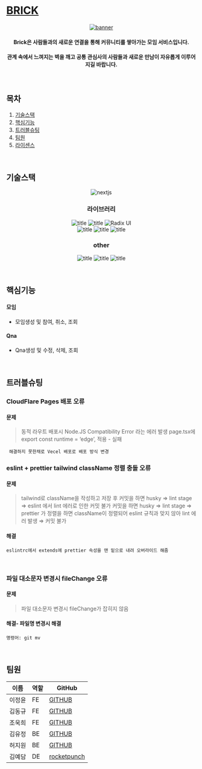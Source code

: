 #  [BRICK](https://brick-production.vercel.app/)

<div align="center">
  
[![banner](https://github.com/user-attachments/assets/eed5449e-a86c-42fa-b27d-06fe136a13ad)](https://brick-production.vercel.app/)



#### Brick은 사람들과의 새로운 연결을 통해 커뮤니티를 쌓아가는 모임 서비스입니다.  
#### 관계 속에서 느껴지는 벽을 깨고 공통 관심사의 사람들과 새로운 만남이 자유롭게 이루어지길 바랍니다.

</div>

</br>

## 목차

1. [기술스택](##기술스택)
2. [핵심기능](##핵심기능)
3. [트러블슈팅](##트러블슈팅)
4. [팀원](##팀원)
5. [라이센스](##라이센스)

</br>

## 기술스택

<div align="center">
  
![nextjs](https://github.com/user-attachments/assets/87aa0fe4-d153-4a16-a69d-5c200bd8675c)   



### 라이브러리



![title](https://img.shields.io/badge/react-%2320232a.svg?style=for-the-badge&logo=react&logoColor=%2361DAFB)
![title](https://img.shields.io/badge/tailwindcss-%2338B2AC.svg?style=for-the-badge&logo=tailwind-css&logoColor=white)
![Radix UI](https://img.shields.io/badge/radix%20ui-161618.svg?style=for-the-badge&logo=radix-ui&logoColor=white)  
![title](https://img.shields.io/badge/React%20Hook%20Form-%23EC5990.svg?style=for-the-badge&logo=reacthookform&logoColor=white) ![title](https://img.shields.io/badge/ESLint-4B3263?style=for-the-badge&logo=eslint&logoColor=white)
![title](https://img.shields.io/badge/Airbnb-%23ff5a5f.svg?style=for-the-badge&logo=Airbnb&logoColor=white)   

### other
![title](https://img.shields.io/badge/figma-%23F24E1E.svg?style=for-the-badge&logo=figma&logoColor=white) ![title](https://img.shields.io/badge/Notion-%23000000.svg?style=for-the-badge&logo=notion&logoColor=white) ![title](https://img.shields.io/badge/jira-%230A0FFF.svg?style=for-the-badge&logo=jira&logoColor=white)   
   
</div>


</br>

## 핵심기능
#### 모임
- 모임생성 및 참여, 취소, 조회
   
#### Qna
- Qna생성 및 수정, 삭제, 조회


</br>

## 트러블슈팅

 ### CloudFlare Pages 배포 오류
     
   #### 문제
     
>동적 라우트 배포시 Node.JS Compatibility Error 라는 에러 발생
page.tsx에 export const runtime = ‘edge’, 적용 - 실패
     
     해결하지 못한채로 Vecel 배포로 배포 방식 변경
     
     



### eslint + prettier tailwind className 정렬 충돌 오류
  #### 문제
>tailwind로 className을 작성하고 저장 후 커밋을 하면 husky ⇒ lint stage ⇒ eslint 에서 lint 에러로 인한 커밋 불가 커밋을 하면 husky ⇒ lint stage ⇒ prettier 가 정렬을 하면 className이 정렬되어 eslint 규칙과 맞지 않아 lint 에러 발생 ⇒ 커밋 불가
    
  #### 해결
    eslintrc에서 extends에 prettier 속성을 맨 밑으로 내려 오버라이드 해줌
</br>



 ### 파일 대소문자 변경시 fileChange 오류
  #### 문제
>파일 대소문자 변경시 fileChange가 잡히지 않음
  #### 해결- 파일명 변경시 해결
    명령어: git mv

</br>


## 팀원


<div width="600px">
    

| 이름 | 역할 | GitHub |
| -------- | -------- | -------- |
| 이정윤 | FE | [GITHUB](https://github.com/lsc58461) |
| 김동규 | FE | [GITHUB](https://github.com/DongKyuK12) |
| 조욱희 | FE | [GITHUB](https://github.com/AshtonJo) |
| 김유정 | BE | [GITHUB](https://github.com/kimyu0218) |
| 허지원 | BE | [GITHUB](https://github.com/hunnypooh) |   
| 김예담 | DE | [rocketpunch](https://www.rocketpunch.com/@yedamn000504)|

</div>

</br>

